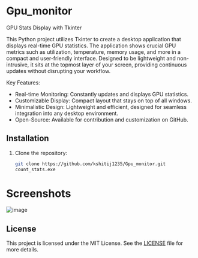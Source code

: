 # Gpu_monitor

GPU Stats Display with Tkinter

This Python project utilizes Tkinter to create a desktop application that displays real-time GPU statistics. The application shows crucial GPU metrics such as utilization, temperature, memory usage, and more in a compact and user-friendly interface. Designed to be lightweight and non-intrusive, it sits at the topmost layer of your screen, providing continuous updates without disrupting your workflow.

Key Features:

- Real-time Monitoring: Constantly updates and displays GPU statistics.
- Customizable Display: Compact layout that stays on top of all windows.
- Minimalistic Design: Lightweight and efficient, designed for seamless integration into any desktop environment.
- Open-Source: Available for contribution and customization on GitHub.


## Installation

1. Clone the repository:

   ```bash
   git clone https://github.com/kshitij1235/Gpu_monitor.git
   count_stats.exe
   ```


# Screenshots
![image](https://github.com/kshitij1235/Gpu_monitor/assets/65331304/058bd92c-d659-4700-83ed-814294f5bdc8)


## License

This project is licensed under the MIT License. See the [LICENSE](https://raw.githubusercontent.com/kshitij1235/Gpu_monitor/main/LICENSE) file for more details.



